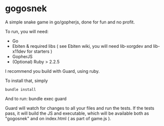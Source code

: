 # gogosnek

A simple snake game in go/gopherjs, done for fun and no profit.

To run, you will need:

* Go
* Ebiten & required libs ( see Ebiten wiki, you will need lib-xorgdev and lib-x11dev for starters )
* GopherJS
* (Optional) Ruby > 2.2.5

I recommend you build with Guard, using ruby.

To install that, simply

    bundle install

And to run:
    bundle exec guard

Guard will watch for changes to all your files and run the tests. If the tests pass, it will build the JS and executable,
which will be available both as "gogosnek" and on index.html ( as part of game.js ).
